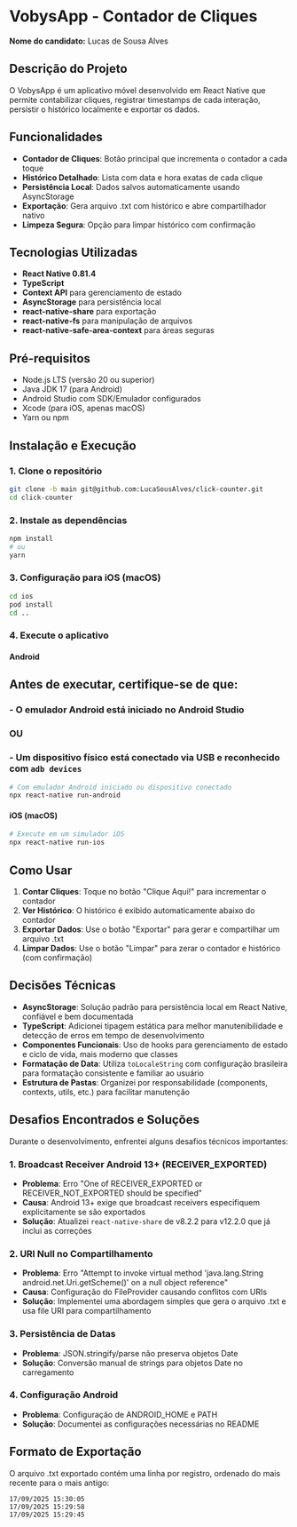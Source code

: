 # VobysApp - Contador de Cliques

**Nome do candidato:** Lucas de Sousa Alves

## Descrição do Projeto

O VobysApp é um aplicativo móvel desenvolvido em React Native que permite contabilizar cliques, registrar timestamps de cada interação, persistir o histórico localmente e exportar os dados.

## Funcionalidades

- **Contador de Cliques**: Botão principal que incrementa o contador a cada toque
- **Histórico Detalhado**: Lista com data e hora exatas de cada clique
- **Persistência Local**: Dados salvos automaticamente usando AsyncStorage
- **Exportação**: Gera arquivo .txt com histórico e abre compartilhador nativo
- **Limpeza Segura**: Opção para limpar histórico com confirmação

## Tecnologias Utilizadas

- **React Native 0.81.4**
- **TypeScript**
- **Context API** para gerenciamento de estado
- **AsyncStorage** para persistência local
- **react-native-share** para exportação
- **react-native-fs** para manipulação de arquivos
- **react-native-safe-area-context** para áreas seguras

## Pré-requisitos

- Node.js LTS (versão 20 ou superior)
- Java JDK 17 (para Android)
- Android Studio com SDK/Emulador configurados
- Xcode (para iOS, apenas macOS)
- Yarn ou npm

## Instalação e Execução

### 1. Clone o repositório
```bash
git clone -b main git@github.com:LucaSousAlves/click-counter.git
cd click-counter
```

### 2. Instale as dependências
```bash
npm install
# ou
yarn
```

### 3. Configuração para iOS (macOS)
```bash
cd ios
pod install
cd ..
```

### 4. Execute o aplicativo

#### Android
## Antes de executar, certifique-se de que:
### - O emulador Android está iniciado no Android Studio
###   OU
### - Um dispositivo físico está conectado via USB e reconhecido com `adb devices`

```bash
# Com emulador Android iniciado ou dispositivo conectado
npx react-native run-android
```

#### iOS (macOS)
```bash
# Execute em um simulador iOS
npx react-native run-ios
```

## Como Usar

1. **Contar Cliques**: Toque no botão "Clique Aqui!" para incrementar o contador
2. **Ver Histórico**: O histórico é exibido automaticamente abaixo do contador
3. **Exportar Dados**: Use o botão "Exportar" para gerar e compartilhar um arquivo .txt
4. **Limpar Dados**: Use o botão "Limpar" para zerar o contador e histórico (com confirmação)


## Decisões Técnicas

- **AsyncStorage**: Solução padrão para persistência local em React Native, confiável e bem documentada
- **TypeScript**: Adicionei tipagem estática para melhor manutenibilidade e detecção de erros em tempo de desenvolvimento
- **Componentes Funcionais**: Uso de hooks para gerenciamento de estado e ciclo de vida, mais moderno que classes
- **Formatação de Data**: Utiliza `toLocaleString` com configuração brasileira para formatação consistente e familiar ao usuário
- **Estrutura de Pastas**: Organizei por responsabilidade (components, contexts, utils, etc.) para facilitar manutenção

## Desafios Encontrados e Soluções

Durante o desenvolvimento, enfrentei alguns desafios técnicos importantes:

### 1. **Broadcast Receiver Android 13+ (RECEIVER_EXPORTED)**
- **Problema**: Erro "One of RECEIVER_EXPORTED or RECEIVER_NOT_EXPORTED should be specified"
- **Causa**: Android 13+ exige que broadcast receivers especifiquem explicitamente se são exportados
- **Solução**: Atualizei `react-native-share` de v8.2.2 para v12.2.0 que já inclui as correções

### 2. **URI Null no Compartilhamento**
- **Problema**: Erro "Attempt to invoke virtual method 'java.lang.String android.net.Uri.getScheme()' on a null object reference"
- **Causa**: Configuração do FileProvider causando conflitos com URIs
- **Solução**: Implementei uma abordagem simples que gera o arquivo .txt e usa file URI para compartilhamento

### 3. **Persistência de Datas**
- **Problema**: JSON.stringify/parse não preserva objetos Date
- **Solução**: Conversão manual de strings para objetos Date no carregamento

### 4. **Configuração Android**
- **Problema**: Configuração de ANDROID_HOME e PATH
- **Solução**: Documentei as configurações necessárias no README




## Formato de Exportação

O arquivo .txt exportado contém uma linha por registro, ordenado do mais recente para o mais antigo:

```
17/09/2025 15:30:05
17/09/2025 15:29:58
17/09/2025 15:29:45
```
